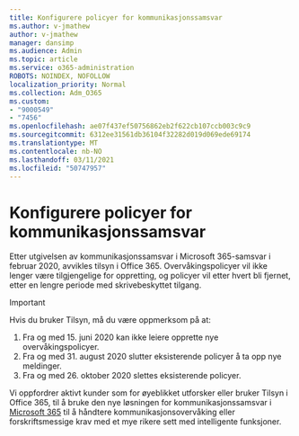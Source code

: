 ```yaml
---
title: Konfigurere policyer for kommunikasjonssamsvar
ms.author: v-jmathew
author: v-jmathew
manager: dansimp
ms.audience: Admin
ms.topic: article
ms.service: o365-administration
ROBOTS: NOINDEX, NOFOLLOW
localization_priority: Normal
ms.collection: Adm_O365
ms.custom:
- "9000549"
- "7456"
ms.openlocfilehash: ae07f437ef50756862eb2f622cb107ccb003c9c9
ms.sourcegitcommit: 6312ee31561db36104f32282d019d069ede69174
ms.translationtype: MT
ms.contentlocale: nb-NO
ms.lasthandoff: 03/11/2021
ms.locfileid: "50747957"
---
```

# <a name="configure-communication-compliance-policies"></a>Konfigurere policyer for kommunikasjonssamsvar

Etter utgivelsen av kommunikasjonssamsvar i Microsoft 365-samsvar i februar 2020, avvikles tilsyn i Office 365. Overvåkingspolicyer vil ikke lenger være tilgjengelige for oppretting, og policyer vil etter hvert bli fjernet, etter en lengre periode med skrivebeskyttet tilgang.

> [!IMPORTANT]
> Hvis du bruker Tilsyn, må du være oppmerksom på at:
>
> 1. Fra og med 15. juni 2020 kan ikke leiere opprette nye overvåkingspolicyer.
> 2. Fra og med 31. august 2020 slutter eksisterende policyer å ta opp nye meldinger.
> 3. Fra og med 26. oktober 2020 slettes eksisterende policyer.

Vi oppfordrer aktivt kunder som for øyeblikket utforsker eller bruker Tilsyn i Office 365, til å bruke den nye løsningen for kommunikasjonssamsvar i [Microsoft 365](https://go.microsoft.com/fwlink/?linkid=2128593) til å håndtere kommunikasjonsovervåking eller forskriftsmessige krav med et mye rikere sett med intelligente funksjoner.
